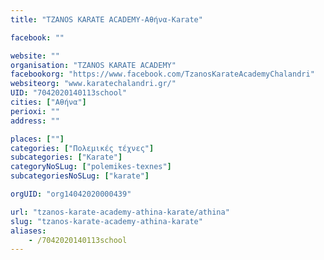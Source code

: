 ```yaml
---
title: "TZANOS KARATE ACADEMY-Αθήνα-Karate"

facebook: ""

website: ""
organisation: "TZANOS KARATE ACADEMY"
facebookorg: "https://www.facebook.com/TzanosKarateAcademyChalandri"
websiteorg: "www.karatechalandri.gr/"
UID: "7042020140113school"
cities: ["Αθήνα"]
perioxi: ""
address: ""

places: [""]
categories: ["Πολεμικές τέχνες"]
subcategories: ["Karate"]
categoryNoSLug: ["polemikes-texnes"]
subcategoriesNoSLug: ["karate"]

orgUID: "org14042020000439"

url: "tzanos-karate-academy-athina-karate/athina"
slug: "tzanos-karate-academy-athina-karate"
aliases:
    - /7042020140113school
---
```





